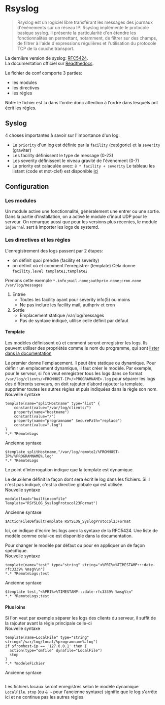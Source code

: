 # Rsyslog

> Rsyslog est un logiciel libre transférant les messages des journaux d'événements sur un réseau IP. Rsyslog implémente le protocole basique syslog. Il présente la particularité d'en étendre les fonctionnalités en permettant, notamment, de filtrer sur des champs, de filtrer à l'aide d'expressions régulières et l'utilisation du protocole TCP de la couche transport. 

La dernière version de syslog: [RFC5424](https://tools.ietf.org/html/rfc5424).<br>
La documentation officiel sur [Readthedocs](https://rsyslog.readthedocs.io/en/latest/index.html).

Le fichier de conf comporte 3 parties:
- les modules
- les directives
- les règles

Note: le fichier est lu dans l'ordre donc attention à l'ordre dans lesquels ont écrit les règles.

## Syslog
4 choses importantes à savoir sur l'importance d'un log:
- La `priority` d'un log est définie par la `facility` (catégorie) et la `severity` (graviter)
- Les facility définissent le type de message (0-23)
- Les severity définissent le niveau gravité de l'évènement (0-7)
- La priority est calaculée avec: `8 * facility + severity`
Le tableau les listant (code et mot-clef) est disponible [ici](https://en.wikipedia.org/wiki/Syslog#Facility)

## Configuration
### Les modules
Un module active une fonctionnalité, généralement une entrer ou une sortie. Dans la partie d'installation, on a activé le module d'input UDP pour le serveur. On remarque aussi que pour les versions plus récentes, le module `imjournal` sert à importer les logs de systemd.

### Les directives et les règles
L'enregistrement des logs passent par 2 étapes: 
- on définit quoi prendre (facility et severity)
- on définit où et comment l'enregistrer (template)
Cela donne `facility.level template1;template2`

Prenons cette exemple  `*.info;mail.none;authpriv.none;cron.none                /var/log/messages`<br>
1. Entrée
    - Toutes les facility ayant pour severity info(5) ou moins
    - Ne pas inclure les facility mail, authpriv et cron
2. Sortie
    - Emplacement statique /var/log/messages
    - Pas de syntaxe indiqué, utilise celle définit par défaut

#### Template
Les modèles définissent où et comment seront enregistrer les logs. Ils peuvent utiliser des propriétés comme le nom du programme, qui sont [lister dans la documentation](https://rsyslog.readthedocs.io/en/latest/configuration/properties.html "liste des propriétés")
 

Le premier donne l'emplacement. Il peut être statique ou dynamique. Pour définir un emplacement dynamique, il faut créer le modèle. Par exemple, pour le serveur, si l'on veut enregistrer tous les logs dans ce format `/var/log/clients/<FROMHOST-IP>/<PROGRAMNAME>.log` pour séparer les logs des différents serveurs, on doit rajouter d’abord rajouter la template, supprimer toutes les autres règles et puis indiquées dans la règle son nom.
<br>Nouvelle syntaxe
```
template(name="splitHostname" type="list" {
	constant(value="/var/log/clients/")
	property(name="hostname")
	constant(value="/")
	property(name="programname" SecurePath="replace")
	constant(value=".log")
}
*.* ?RemoteLogs
```
Ancienne syntaxe
```
$template splitHostname,"/var/log/remote2/%FROMHOST-IP%/%PROGRAMNAME%.log"
*.* ?RemoteLogs
```
Le point d'interrogation indique que la template est dynamique.

Le deuxième définit la façon dont sera écrit le log dans les fichiers. Si il n'est pas indiqué, c'est la directive globale qui est utilisée.
<br>Nouvelle syntaxe
```
module(load="builtin:omfile" Template="RSYSLOG_SyslogProtocol23Format")
```
Ancienne syntaxe
```
$ActionFileDefaultTemplate RSYSLOG_SyslogProtocol23Format
```
Ici, on indique d'écrire les logs avec la syntaxe de la RFC5424. Une liste de modèle comme celui-ce est disponible dans la documentation.

Pour changer le modèle par défaut ou pour en appliquer un de façon spécifique.
<br>Nouvelle syntaxe
```
template(name="test" type="string" string="<%PRI%>%TIMESTAMP:::date-rfc3339% %msg%\n")
*.* ?RemoteLogs;test
```
Ancienne syntaxe
```
$template test,"<%PRI%>%TIMESTAMP:::date-rfc3339% %msg%\n"
*.* ?RemoteLogs;test
```

#### Plus loins
Si l'on veut par exemple séparer les logs des clients du serveur, il suffit de la rajouter avant la règle principale celle-ci
<br>Nouvelle syntaxe
```
template(name=LocalFile" type="string" string="/var/log/local/%programname%.log")
if $fromhost-ip == '127.0.0.1' then {
  action(type="omfile" dynafile="LocalFile")
  stop
}
*.* ?modeleFichier
```
Ancienne syntaxe
```
```
Les fichiers locaux seront enregistrés selon le modèle dynamique `LocalFile`. `stop` (ou `& ~` pour l'ancienne syntaxe) signifie que le log s'arrête ici et ne continue pas les autres règles.